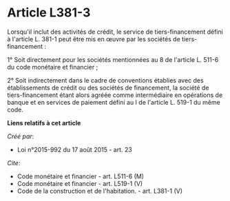 # Article L381-3

Lorsqu'il inclut des activités de crédit, le service de tiers-financement défini à l'article L. 381-1 peut être mis en œuvre
par les sociétés de tiers-financement : 

1° Soit directement pour les sociétés mentionnées au 8 de l'article L. 511-6 du code monétaire et financier ; 

2° Soit indirectement dans le cadre de conventions établies avec des établissements de crédit ou des sociétés de financement,
la société de tiers-financement étant alors agréée comme intermédiaire en opérations de banque et en services de paiement
défini au I de l'article L. 519-1 du même code.

**Liens relatifs à cet article**

_Créé par_:

  - Loi n°2015-992 du 17 août 2015 - art. 23

_Cite_:

  - Code monétaire et financier - art. L511-6 (M)
  - Code monétaire et financier - art. L519-1 (V)
  - Code de la construction et de l'habitation. - art. L381-1 (V)
